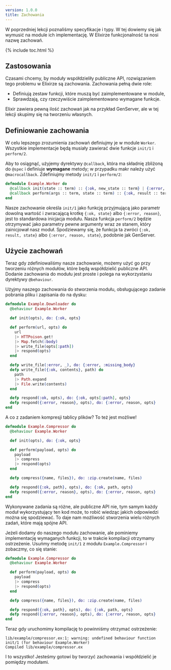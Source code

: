 ```yaml
---
version: 1.0.0
title: Zachowania
---
```


W poprzedniej lekcji poznaliśmy specyfikacje i typy. W tej dowiemy się jak wymusić na module ich implementację. W Elixirze funkcjonalność ta nosi nazwę zachowań.

{% include toc.html %}

## Zastosowania

Czasami chcemy, by moduły współdzieliły publiczne API, rozwiązaniem tego problemu w Elixirze są zachowania. Zachowania pełną dwie role:

+ Definiują zestaw funkcji, które muszą być zaimplementowane w module,
+ Sprawdzają, czy rzeczywiście zaimplementowano wymagane funkcje. 

Elixir zawiera pewną ilość zachowań jak na przykład GenServer, ale w tej lekcji skupimy się na tworzeniu własnych.

## Definiowanie zachowania

W celu lepszego zrozumienia zachowań definiujmy je w module `Worker`. Wszystkie implementacje będą musiały zawierać dwie funkcje `init/1` i `perform/2`.

Aby to osiągnąć, użyjemy dyrektywy `@callback`, która ma składnię zbliżoną do `@spec` i definiuje __wymagane__ metody; w przypadku makr należy użyć `@macrocallback`. Zdefiniujmy metody `init/1` i `perform/2`: 

```elixir
defmodule Example.Worker do
  @callback init(state :: term) :: {:ok, new_state :: term} | {:error, reason :: term}
  @callback perform(args :: term, state :: term) :: {:ok, result :: term, new_state :: term} | {:error, reason :: term, new_state :: term}
end
```

Nasze zachowanie określa `init/1` jako funkcję przyjmującą jako parametr dowolną wartość i zwracającą krotkę `{:ok, state}` albo `{:error, reason}`, jest to standardowa inicjacja modułu. Nasza funkcja `perform/2` będzie otrzymywać jako parametry pewne argumenty wraz ze stanem, który zainicjował nasz moduł. Spodziewamy się, że funkcja ta zwróci `{:ok, result, state}` albo `{:error, reason, state}`, podobnie jak GenServer. 

## Użycie zachowań

Teraz gdy zdefiniowaliśmy nasze zachowanie, możemy użyć go przy tworzeniu różnych modułów, które będą współdzielić publiczne API. Dodanie zachowania do modułu jest proste i polega na wykorzystaniu dyrektywy `@behaviour`.

Użyjmy naszego zachowania do stworzenia modułu, obsługującego zadanie pobrania pliku i zapisania do na dysku:

```elixir
defmodule Example.Downloader do
  @behaviour Example.Worker

  def init(opts), do: {:ok, opts}

  def perform(url, opts) do
    url
    |> HTTPoison.get!
    |> Map.fetch(:body)
    |> write_file(opts[:path])
    |> respond(opts)
  end

  defp write_file(:error, _), do: {:error, :missing_body}
  defp write_file({:ok, contents}, path) do
    path
    |> Path.expand
    |> File.write(contents)
  end

  defp respond(:ok, opts), do: {:ok, opts[:path], opts}
  defp respond({:error, reason}, opts), do: {:error, reason, opts}
end
```

A co z zadaniem kompresji tablicy plików? To też jest możliwe!

```elixir
defmodule Example.Compressor do
  @behaviour Example.Worker

  def init(opts), do: {:ok, opts}

  def perform(payload, opts) do
    payload
    |> compress
    |> respond(opts)
  end

  defp compress({name, files}), do: :zip.create(name, files)

  defp respond({:ok, path}, opts), do: {:ok, path, opts}
  defp respond({:error, reason}, opts), do: {:error, reason, opts}
end
```

Wykonywane zadania są różne, ale publiczne API nie, tym samym każdy moduł wykorzystujący ten kod może, to robić wiedząc jakich odpowiedzi można się spodziewać. To daje nam możliwość stworzenia wielu różnych zadań, które mają spójne API.

Jeżeli dodamy do naszego modułu zachowanie, ale pominiemy implementację wymaganych funkcji, to w trakcie kompilacji otrzymamy ostrzeżenie. Usuńmy metodę `init/1` z modułu `Example.Compressor` i zobaczmy, co się stanie:

```elixir
defmodule Example.Compressor do
  @behaviour Example.Worker

  def perform(payload, opts) do
    payload
    |> compress
    |> respond(opts)
  end

  defp compress({name, files}), do: :zip.create(name, files)

  defp respond({:ok, path}, opts), do: {:ok, path, opts}
  defp respond({:error, reason}, opts), do: {:error, reason, opts}
end
```

Teraz gdy uruchomimy kompilację to powinniśmy otrzymać ostrzeżenie:

```shell
lib/example/compressor.ex:1: warning: undefined behaviour function init/1 (for behaviour Example.Worker)
Compiled lib/example/compressor.ex
```

I to wszystko! Jesteśmy gotowi by tworzyć zachowania i współdzielić je pomiędzy modułami.